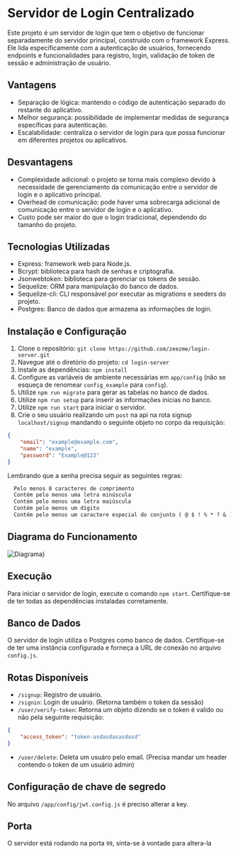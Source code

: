 # Servidor de Login Centralizado

Este projeto é um servidor de login que tem o objetivo de funcionar separadamente do servidor principal, construído com o framework Express. Ele lida especificamente com a autenticação de usuários, fornecendo endpoints e funcionalidades para registro, login, validação de token de sessão e administração de usuário.

## Vantagens
- Separação de lógica: mantendo o código de autenticação separado do restante do aplicativo.
- Melhor segurança: possibilidade de implementar medidas de segurança específicas para autenticação.
- Escalabilidade: centraliza o servidor de login para que possa funcionar em diferentes projetos ou aplicativos.

## Desvantagens
- Complexidade adicional: o projeto se torna mais complexo devido à necessidade de gerenciamento da comunicação entre o servidor de login e o aplicativo principal.
- Overhead de comunicação: pode haver uma sobrecarga adicional de comunicação entre o servidor de login e o aplicativo.
- Custo pode ser maior do que o login tradicional, dependendo do tamanho do projeto.

## Tecnologias Utilizadas
- Express: framework web para Node.js.
- Bcrypt: biblioteca para hash de senhas e criptografia.
- Jsonwebtoken: biblioteca para gerenciar os tokens de sessão.
- Sequelize: ORM para manipulação do banco de dados.
- Sequelize-cli: CLI responsável por executar as migrations e seeders do projeto.
- Postgres: Banco de dados que armazena as informações de login.

## Instalação e Configuração
1. Clone o repositório: `git clone https://github.com/zeezme/login-server.git`
2. Navegue até o diretório do projeto: `cd login-server`
3. Instale as dependências: `npm install`
4. Configure as variáveis de ambiente necessárias em `app/config` (não se esqueça de renomear `config_example` para `config`).
5. Utilize `npm run migrate` para gerar as tabelas no banco de dados.
6. Utilize `npm run setup` para inserir as informações inicias no banco.
7. Utilize `npm run start` para iniciar o servidor.
8. Crie o seu usuário realizando um `post` na api na rota signup `localhost/signup` mandando o seguinte objeto no corpo da requisição:
```JSON
{   
    "email": "example@example.com",
    "name": "example",
    "password": "Example@123"
}
```
Lembrando que a senha precisa seguir as seguintes regras:
```txt
  Pelo menos 8 caracteres de comprimento 
  Contém pelo menos uma letra minúscula
  Contém pelo menos uma letra maiúscula
  Contém pelo menos um dígito
  Contém pelo menos um caractere especial do conjunto ( @ $ ! % * ? & )
```
## Diagrama do Funcionamento
![Diagrama)](https://github.com/zeezme/login-server/assets/65919238/0a234f28-236b-47d4-9b3b-5f157f380956)

## Execução
Para iniciar o servidor de login, execute o comando `npm start`. Certifique-se de ter todas as dependências instaladas corretamente.

## Banco de Dados
O servidor de login utiliza o Postgres como banco de dados. Certifique-se de ter uma instância configurada e forneça a URL de conexão no arquivo `config.js`.

## Rotas Disponíveis
- `/signup`: Registro de usuário.
- `/signin`: Login de usuário. (Retorna também o token da sessão)
- `/user/verify-token`: Retorna um objeto dizendo se o token é valido ou não pela seguinte requisição:
```JSON
{   
    "access_token": "token-asdasdasasdasd"
}

```
- `/user/delete`: Deleta um usuáro pelo email. (Precisa mandar um header contendo o token de um usuário admin)

## Configuração de chave de segredo
No arquivo `/app/config/jwt.config.js` é preciso alterar a key.

## Porta
O servidor está rodando na porta `99`, sinta-se à vontade para altera-la 

